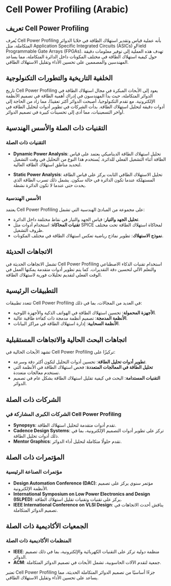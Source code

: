 # Cell Power Profiling (Arabic)

## تعريف Cell Power Profiling

يُعرف Cell Power Profiling بأنه عملية قياس وتقدير استهلاك الطاقة في خلايا الدوائر المتكاملة، مثل Application Specific Integrated Circuits (ASICs) وField Programmable Gate Arrays (FPGAs). تهدف هذه العملية إلى توفير معلومات دقيقة حول كيفية استهلاك الطاقة في مختلف المكونات داخل الدائرة المتكاملة، مما يساعد المهندسين والمصممين على تحسين الأداء وتقليل الاستهلاك الطاقي.

## الخلفية التاريخية والتطورات التكنولوجية

تاريخ Cell Power Profiling يعود إلى الأبحاث المبكرة في مجال استهلاك الطاقة في الدوائر المتكاملة، حيث بدأ المهندسون في إدراك أهمية الطاقة في تصميم الأنظمة الإلكترونية. مع تقدم التكنولوجيا، أصبحت الدوائر أكثر تعقيدًا، مما زاد من الحاجة إلى أدوات دقيقة لتحليل استهلاك الطاقة. بدأت الشركات في تطوير أدوات لتحليل الطاقة في أواخر التسعينيات، مما أدى إلى تحسينات كبيرة في تصميم الدوائر.

## التقنيات ذات الصلة والأسس الهندسية

### التقنيات ذات الصلة

- **Dynamic Power Analysis**: تحليل استهلاك الطاقة الديناميكي يعتمد على قياس الطاقة أثناء التشغيل الفعلي للدائرة. يُستخدم هذا النوع من التحليل في وقت التشغيل لتحديد مناطق استهلاك الطاقة العالية.
  
- **Static Power Analysis**: تحليل الاستهلاك الطاقي الثابت يركز على قياس الطاقة المستهلكة عندما تكون الدائرة في حالة سكون. يشمل ذلك تسرب الطاقة الذي يحدث حتى عندما لا تكون الدائرة نشطة.

### الأسس الهندسية

يعتمد Cell Power Profiling على مجموعة من المبادئ الهندسية التي تشمل:

- **تحليل الجهد والتيار**: قياس الجهد والتيار في نقاط مختلفة داخل الدائرة.
- **تقنيات المحاكاة**: استخدام أدوات مثل SPICE لمحاكاة استهلاك الطاقة تحت مختلف ظروف التشغيل.
- **نموذج الاستهلاك**: تطوير نماذج رياضية تعكس استهلاك الطاقة في مختلف المكونات.

## الاتجاهات الحديثة

تشمل الاتجاهات الحديثة في Cell Power Profiling استخدام تقنيات الذكاء الاصطناعي والتعلم الآلي لتحسين دقة التقديرات. كما يتم تطوير أدوات متقدمة يمكنها العمل في الوقت الفعلي لتقديم تحليلات فورية لاستهلاك الطاقة.

## التطبيقات الرئيسية

تتعدد تطبيقات Cell Power Profiling في العديد من المجالات، بما في ذلك:

- **الأجهزة المحمولة**: تحسين استهلاك الطاقة في الهواتف الذكية والأجهزة اللوحية.
- **الأنظمة المدمجة**: تصميم أنظمة مدمجة ذات كفاءة طاقية عالية.
- **الأنظمة السحابية**: إدارة استهلاك الطاقة في مراكز البيانات.

## اتجاهات البحث الحالية والاتجاهات المستقبلية

تشهد الأبحاث الحالية في Cell Power Profiling تركيزًا على:

- **تطوير أدوات تحليل الطاقة**: تحسين أدوات التحليل لتكون أكثر دقة وسرعة.
- **تحليل الطاقة في المعالجات المتعددة**: فحص استهلاك الطاقة في الأنظمة التي تستخدم معالجات متعددة.
- **التقنيات المستدامة**: البحث في كيفية تقليل استهلاك الطاقة بشكل عام في تصميم الدوائر.

## الشركات ذات الصلة

### الشركات الكبرى المشاركة في Cell Power Profiling

- **Synopsys**: تقدم أدوات متقدمة لتحليل استهلاك الطاقة.
- **Cadence Design Systems**: تركز على تطوير أدوات التصميم الإلكترونية، بما في ذلك أدوات تحليل الطاقة.
- **Mentor Graphics**: تقدم حلولًا متكاملة لتحليل أداء الدوائر.

## المؤتمرات ذات الصلة

### مؤتمرات الصناعة الرئيسية

- **Design Automation Conference (DAC)**: مؤتمر سنوي يركز على تصميم الأنظمة الإلكترونية.
- **International Symposium on Low Power Electronics and Design (ISLPED)**: يركز على تقنيات وتقنيات تقليل استهلاك الطاقة.
- **IEEE International Conference on VLSI Design**: يناقش أحدث الاتجاهات في تصميم الدوائر المتكاملة.

## الجمعيات الأكاديمية ذات الصلة

### المنظمات الأكاديمية ذات الصلة

- **IEEE**: منظمة دولية تركز على التقنيات الكهربائية والإلكترونية، بما في ذلك تصميم الدوائر.
- **ACM**: جمعية لتقدم الآلات الحاسوبية، تشمل الأبحاث في تصميم الدوائر المتكاملة.
  
تعتبر Cell Power Profiling جزءًا أساسيًا من تصميم الدوائر المتكاملة الحديثة، مما يساعد على تحسين الأداء وتقليل الاستهلاك الطاقي.